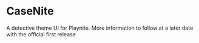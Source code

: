 # CaseNite
A detective theme UI for Playnite.
More information to follow at a later date with the official first release
